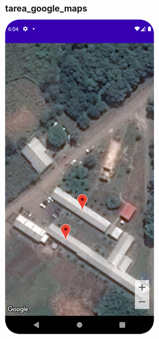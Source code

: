 # tarea_google_maps

![1662950640955](https://github.com/Lmore07/tarea_google_maps/blob/master/img1.png)
